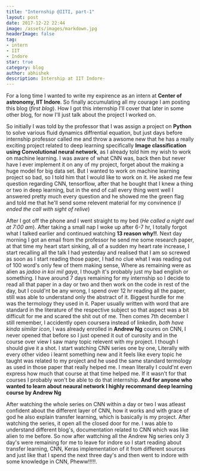 ```yaml
---
title: "Internship @IITI, part-1"
layout: post
date: 2017-12-22 22:44
image: /assets/images/markdown.jpg
headerImage: false
tag:
- intern
- IIT
- Indore
star: true
category: blog
author: abhishek
description: Intership at IIT Indore-
---
```


For a long time I wanted to write my expirence as an intern at **Center of astronomy, IIT Indore**. So finally accumulating all my courage I am posting this blog (*first blog*). How I got this internship I'll cover that later in some other blog, for now I'll just talk about the project I worked on.

So initially I was told by the professor that I was assign a project on **Python** to solve various fluid dynamics diffrential equation, but just days before internship professor called me and throw a awsome new that he has a really exciting project related to deep learning specifically **Image classification using Convolutional neural network**, as I already told him my wish to work on machine learning. I was aware of what CNN was, back then but never have I ever implement it on any of my project, forget about the making a huge model for big data set. But I wanted to work on machine learning project so bad, so I told him that I would like to work on it. He asked me few question regarding CNN, tensorflow, after that he bought that I knew a thing or two in deep learning, but in the end of call every thing went well I answered pretty much every question and he showed me the green flag and told me that he'll send some relevent material for my convinence (*I ended the call with sight of relive*)

After I got off the phone and  I went straight to my bed (*He called a night owl at 7:00 am*). After taking a small nap I woke up after 6-7 hr, I totally forgot what I talked earlier and continued watching **13 reason why!!**. Next day morning I got an email from the professor he send me some research paper, at that time my heart start sinking, all of a sudden my heart rate increase, I start recalling all the talk I had yesterday and realised that I am  so screwed as soon as I start reading those paper, I had no clue what I was reading out of 100 word's only few of them making sense, Where as remaining were as alien as *jadoo in koi mil gaya*, I though it's probably just my bad english or something. I have around 7 days remaining for my internship so I decide to read all that paper in a day or two and then work on the code in rest of the day, but I could'nt be any wrong, I spend over 12 hr reading all the paper, still was able to understand only the abstract of it. Biggest hurdle for me was the termology they used in it. Paper usually written with word that are standard in the literature of the respective subject so that aspect was a bit difficult for me and scared the shit out of me. Then comes 7th december I still remember, I accidently open coursera instead of linkedin, *both have kinda similar icon*, I was already enrolled in **Andrew Ng** coures on CNN, I never opened that before so I just opened it out of curosity and in the course over view I saw many topic relevent with my project. I though I should give it a shot. I start watching CNN series one by one, Literally with every other video i learnt something new and it feels like every topic he taught was related to my project and he used the same standard termology as used in those paper that really helped me. I mean literally I could'nt even express how much that course at that time helped me. If it wasn't for that courses I probably won't be able to do that internship. **And for anyone who wanted to learn about neaural network I highly recommand deep learning course by Andrew Ng**

After watching the whole series on CNN within a day or two I was atleast confident about the different layer of CNN, how it works and with grace of god he also explain transfer learning, which is basically is my project. After watching the series, it open all the closed door for me. I was able to understand different blog's, documentation related to CNN which was like alien to me before. So now after wattching all the Andrew Ng series only 3 day's were remaining for me to leave for indore so I start reading about transfer learning, CNN, Keras implementation of it from different sources and just like that I spend the next three day's and then went to indore with some knowledge in CNN, Pheww!!!!!. 
